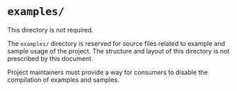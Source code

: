 # `examples/`

This directory is not required.

The `examples/` directory is reserved for source files related to example and
sample usage of the project. The structure and layout of this directory is not
prescribed by this document.

Project maintainers must provide a way for consumers to disable the compilation
of examples and samples.
